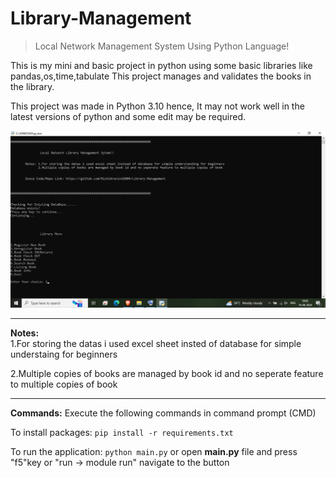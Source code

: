 # Library-Management
> Local Network Management System Using Python Language!


This is my mini and basic project in python using some basic libraries like pandas,os,time,tabulate
This project manages and validates the books in the library.

This project was made in Python 3.10 hence, It may not work well in the latest versions of python and some edit may be required.

![alt text](image.png)

----
**Notes:**  
1.For storing the datas i used excel sheet insted of database for simple understaing for beginners

2.Multiple copies of books are managed by book id and no seperate feature to multiple copies of book
	
---

**Commands:**
Execute the following commands in command prompt (CMD)

To install packages:
          ```pip install -r requirements.txt```
		  
To run the application:
          ```python main.py```
or open **main.py** file and press "f5"key or "run -> module run" navigate to the button
		  

